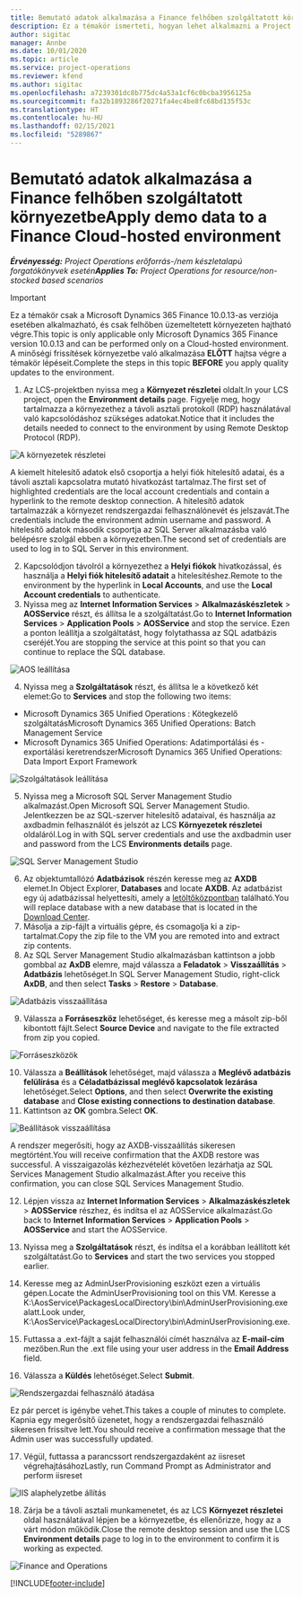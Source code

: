 ```yaml
---
title: Bemutató adatok alkalmazása a Finance felhőben szolgáltatott környezetbe
description: Ez a témakör ismerteti, hogyan lehet alkalmazni a Project Operations bemutató adatait a Dynamics 365 Finance felhőben szolgáltatott környezetre.
author: sigitac
manager: Annbe
ms.date: 10/01/2020
ms.topic: article
ms.service: project-operations
ms.reviewer: kfend
ms.author: sigitac
ms.openlocfilehash: a7239301dc8b775dc4a53a1cf6c0bcba3956125a
ms.sourcegitcommit: fa32b1893286f20271fa4ec4be8fc68bd135f53c
ms.translationtype: HT
ms.contentlocale: hu-HU
ms.lasthandoff: 02/15/2021
ms.locfileid: "5289867"
---
```

# <a name="apply-demo-data-to-a-finance-cloud-hosted-environment"></a><span data-ttu-id="56efc-103">Bemutató adatok alkalmazása a Finance felhőben szolgáltatott környezetbe</span><span class="sxs-lookup"><span data-stu-id="56efc-103">Apply demo data to a Finance Cloud-hosted environment</span></span>

<span data-ttu-id="56efc-104">_**Érvényesség:** Project Operations erőforrás-/nem készletalapú forgatókönyvek esetén_</span><span class="sxs-lookup"><span data-stu-id="56efc-104">_**Applies To:** Project Operations for resource/non-stocked based scenarios_</span></span>

> [!IMPORTANT]
> <span data-ttu-id="56efc-105">Ez a témakör csak a Microsoft Dynamics 365 Finance 10.0.13-as verziója esetében alkalmazható, és csak felhőben üzemeltetett környezeten hajtható végre.</span><span class="sxs-lookup"><span data-stu-id="56efc-105">This topic is only applicable only Microsoft Dynamics 365 Finance version 10.0.13 and can be performed only on a Cloud-hosted environment.</span></span> <span data-ttu-id="56efc-106">A minőségi frissítések környezetbe való alkalmazása **ELŐTT** hajtsa végre a témakör lépéseit.</span><span class="sxs-lookup"><span data-stu-id="56efc-106">Complete the steps in this topic **BEFORE** you apply quality updates to the environment.</span></span>

1. <span data-ttu-id="56efc-107">Az LCS-projektben nyissa meg a **Környezet részletei** oldalt.</span><span class="sxs-lookup"><span data-stu-id="56efc-107">In your LCS project, open the **Environment details** page.</span></span> <span data-ttu-id="56efc-108">Figyelje meg, hogy tartalmazza a környezethez a távoli asztali protokoll (RDP) használatával való kapcsolódáshoz szükséges adatokat.</span><span class="sxs-lookup"><span data-stu-id="56efc-108">Notice that it includes the details needed to connect to the environment by using Remote Desktop Protocol (RDP).</span></span>

![A  környezetek részletei](./media/1EnvironmentDetails.png)

<span data-ttu-id="56efc-110">A kiemelt hitelesítő adatok első csoportja a helyi fiók hitelesítő adatai, és a távoli asztali kapcsolatra mutató hivatkozást tartalmaz.</span><span class="sxs-lookup"><span data-stu-id="56efc-110">The first set of highlighted credentials are the local account credentials and contain a hyperlink to the remote desktop connection.</span></span> <span data-ttu-id="56efc-111">A hitelesítő adatok tartalmazzák a környezet rendszergazdai felhasználónevét és jelszavát.</span><span class="sxs-lookup"><span data-stu-id="56efc-111">The credentials include the environment admin username and password.</span></span> <span data-ttu-id="56efc-112">A hitelesítő adatok második csoportja az SQL Server alkalmazásba való belépésre szolgál ebben a környezetben.</span><span class="sxs-lookup"><span data-stu-id="56efc-112">The second set of credentials are used to log in to SQL Server in this environment.</span></span>

2. <span data-ttu-id="56efc-113">Kapcsolódjon távolról a környezethez a **Helyi fiókok** hivatkozással, és használja a **Helyi fiók hitelesítő adatait** a hitelesítéshez.</span><span class="sxs-lookup"><span data-stu-id="56efc-113">Remote to the environment by the hyperlink in **Local Accounts**, and use the **Local Account credentials** to authenticate.</span></span>
3. <span data-ttu-id="56efc-114">Nyissa meg az **Internet Information Services** > **Alkalmazáskészletek** > **AOSService** részt, és állítsa le a szolgáltatást.</span><span class="sxs-lookup"><span data-stu-id="56efc-114">Go to **Internet Information Services** > **Application Pools** > **AOSService** and stop the service.</span></span> <span data-ttu-id="56efc-115">Ezen a ponton leállítja a szolgáltatást, hogy folytathassa az SQL adatbázis cseréjét.</span><span class="sxs-lookup"><span data-stu-id="56efc-115">You are stopping the service at this point so that you can continue to replace the SQL database.</span></span>

![AOS leállítása](./media/2StopAOS.png)

4. <span data-ttu-id="56efc-117">Nyissa meg a **Szolgáltatások** részt, és állítsa le a következő két elemet:</span><span class="sxs-lookup"><span data-stu-id="56efc-117">Go to **Services** and stop the following two items:</span></span>

- <span data-ttu-id="56efc-118">Microsoft Dynamics 365 Unified Operations : Kötegkezelő szolgáltatás</span><span class="sxs-lookup"><span data-stu-id="56efc-118">Microsoft Dynamics 365 Unified Operations: Batch Management Service</span></span>
- <span data-ttu-id="56efc-119">Microsoft Dynamics 365 Unified Operations: Adatimportálási és -exportálási keretrendszer</span><span class="sxs-lookup"><span data-stu-id="56efc-119">Microsoft Dynamics 365 Unified Operations: Data Import Export Framework</span></span>

![Szolgáltatások leállítása](./media/3StopServices.png)

5. <span data-ttu-id="56efc-121">Nyissa meg a Microsoft SQL Server Management Studio alkalmazást.</span><span class="sxs-lookup"><span data-stu-id="56efc-121">Open Microsoft SQL Server Management Studio.</span></span> <span data-ttu-id="56efc-122">Jelentkezzen be az SQL-szerver hitelesítő adataival, és használja az axdbadmin felhasználót és jelszót az LCS **Környezetek részletei** oldaláról.</span><span class="sxs-lookup"><span data-stu-id="56efc-122">Log in with SQL server credentials and use the axdbadmin user and password from the LCS **Environments details** page.</span></span>

![SQL Server Management Studio](./media/4SSMS.png)

6. <span data-ttu-id="56efc-124">Az objektumtallózó **Adatbázisok** részén keresse meg az **AXDB** elemet.</span><span class="sxs-lookup"><span data-stu-id="56efc-124">In Object Explorer, **Databases** and locate **AXDB**.</span></span> <span data-ttu-id="56efc-125">Az adatbázist egy új adatbázissal helyettesíti, amely a [letöltőközpontban](https://download.microsoft.com/download/1/a/3/1a314bd2-b082-4a87-abdc-1ba26c92b63d/ProjOpsDemoDataFOGARelease.zip) található.</span><span class="sxs-lookup"><span data-stu-id="56efc-125">You will replace database with a new database that is located in the [Download Center](https://download.microsoft.com/download/1/a/3/1a314bd2-b082-4a87-abdc-1ba26c92b63d/ProjOpsDemoDataFOGARelease.zip).</span></span> 
7. <span data-ttu-id="56efc-126">Másolja a zip-fájlt a virtuális gépre, és csomagolja ki a zip-tartalmat.</span><span class="sxs-lookup"><span data-stu-id="56efc-126">Copy the zip file to the VM you are remoted into and extract zip contents.</span></span>
8. <span data-ttu-id="56efc-127">Az SQL Server Management Studio alkalmazásban kattintson a jobb gombbal az **AxDB** elemre, majd válassza a **Feladatok** > **Visszaállítás** > **Adatbázis** lehetőséget.</span><span class="sxs-lookup"><span data-stu-id="56efc-127">In SQL Server Management Studio, right-click **AxDB**, and then select **Tasks** > **Restore** > **Database**.</span></span>

![Adatbázis visszaállítása](./media/5RestoreDatabase.png)

9. <span data-ttu-id="56efc-129">Válassza a **Forráseszköz** lehetőséget, és keresse meg a másolt zip-ből kibontott fájlt.</span><span class="sxs-lookup"><span data-stu-id="56efc-129">Select **Source Device** and navigate to the file extracted from zip you copied.</span></span>

![Forráseszközök](./media/6SourceDevice.png)

10. <span data-ttu-id="56efc-131">Válassza a **Beállítások** lehetőséget, majd válassza a **Meglévő adatbázis felülírása** és a **Céladatbázissal meglévő kapcsolatok lezárása** lehetőséget.</span><span class="sxs-lookup"><span data-stu-id="56efc-131">Select **Options**, and then select **Overwrite the existing database** and **Close existing connections to destination database**.</span></span> 
11. <span data-ttu-id="56efc-132">Kattintson az **OK** gombra.</span><span class="sxs-lookup"><span data-stu-id="56efc-132">Select **OK**.</span></span>

![Beállítások visszaállítása](./media/7RestoreSetting.png)

<span data-ttu-id="56efc-134">A rendszer megerősíti, hogy az AXDB-visszaállítás sikeresen megtörtént.</span><span class="sxs-lookup"><span data-stu-id="56efc-134">You will receive confirmation that the AXDB restore was successful.</span></span> <span data-ttu-id="56efc-135">A visszaigazolás kézhezvételét követően lezárhatja az SQL Services Management Studio alkalmazást.</span><span class="sxs-lookup"><span data-stu-id="56efc-135">After you receive this confirmation, you can close SQL Services Management Studio.</span></span>

12. <span data-ttu-id="56efc-136">Lépjen vissza az **Internet Information Services** > **Alkalmazáskészletek** > **AOSService** részhez, és indítsa el az AOSService alkalmazást.</span><span class="sxs-lookup"><span data-stu-id="56efc-136">Go back to **Internet Information Services** > **Application Pools** > **AOSService** and start the AOSService.</span></span>
13. <span data-ttu-id="56efc-137">Nyissa meg a **Szolgáltatások** részt, és indítsa el a korábban leállított két szolgáltatást.</span><span class="sxs-lookup"><span data-stu-id="56efc-137">Go to **Services** and start the two services you stopped earlier.</span></span>

14. <span data-ttu-id="56efc-138">Keresse meg az AdminUserProvisioning eszközt ezen a virtuális gépen.</span><span class="sxs-lookup"><span data-stu-id="56efc-138">Locate the AdminUserProvisioning tool on this VM.</span></span> <span data-ttu-id="56efc-139">Keresse a K:\AosService\PackagesLocalDirectory\bin\AdminUserProvisioning.exe alatt.</span><span class="sxs-lookup"><span data-stu-id="56efc-139">Look under, K:\AosService\PackagesLocalDirectory\bin\AdminUserProvisioning.exe.</span></span>
15. <span data-ttu-id="56efc-140">Futtassa a .ext-fájlt a saját felhasználói címét használva az **E-mail-cím** mezőben.</span><span class="sxs-lookup"><span data-stu-id="56efc-140">Run the .ext file using your user address in the **Email Address** field.</span></span> 
16. <span data-ttu-id="56efc-141">Válassza a **Küldés** lehetőséget.</span><span class="sxs-lookup"><span data-stu-id="56efc-141">Select **Submit**.</span></span>

![Rendszergazdai felhasználó átadása](./media/8AdminUserProvisioning.png)

<span data-ttu-id="56efc-143">Ez pár percet is igénybe vehet.</span><span class="sxs-lookup"><span data-stu-id="56efc-143">This takes a couple of minutes to complete.</span></span> <span data-ttu-id="56efc-144">Kapnia egy megerősítő üzenetet, hogy a rendszergazdai felhasználó sikeresen frissítve lett.</span><span class="sxs-lookup"><span data-stu-id="56efc-144">You should receive a confirmation message that the Admin user was successfully updated.</span></span>

17. <span data-ttu-id="56efc-145">Végül, futtassa a parancssort rendszergazdaként az iisreset végrehajtásához</span><span class="sxs-lookup"><span data-stu-id="56efc-145">Lastly, run Command Prompt as Administrator and perform iisreset</span></span>

![IIS alaphelyzetbe állítás](./media/9IISReset.png)

18. <span data-ttu-id="56efc-147">Zárja be a távoli asztali munkamenetet, és az LCS **Környezet részletei** oldal használatával lépjen be a környezetbe, és ellenőrizze, hogy az a várt módon működik.</span><span class="sxs-lookup"><span data-stu-id="56efc-147">Close the remote desktop session and use the LCS **Environment details** page to log in to the environment to confirm it is working as expected.</span></span>

![Finance and Operations](./media/10FinanceAndOperations.png)


[!INCLUDE[footer-include](../includes/footer-banner.md)]